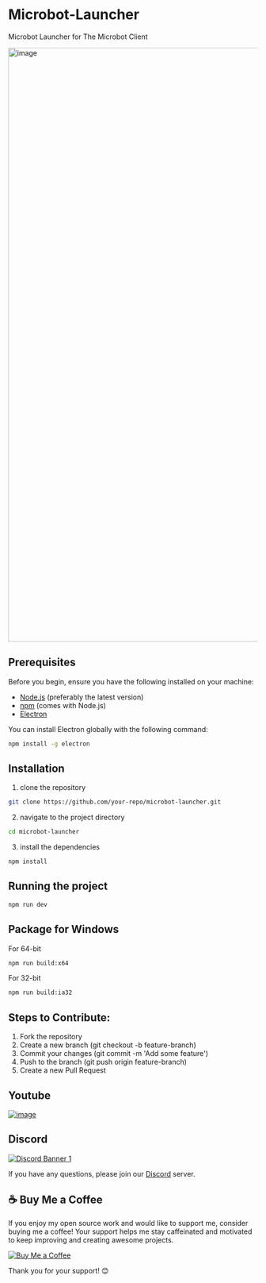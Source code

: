 # Microbot-Launcher
Microbot Launcher for The Microbot Client

<img width="1915" height="1197" alt="image" src="https://github.com/user-attachments/assets/dfa1f620-ed5a-409c-97f0-f2c6e86e9a8a" />


## Prerequisites
Before you begin, ensure you have the following installed on your machine:
- [Node.js](https://nodejs.org/) (preferably the latest version)
- [npm](https://www.npmjs.com/) (comes with Node.js)
- [Electron](https://www.electronjs.org/)

You can install Electron globally with the following command:

```bash
npm install -g electron
```

## Installation

1) clone the repository

```bash
git clone https://github.com/your-repo/microbot-launcher.git
```

2) navigate to the project directory

```bash
cd microbot-launcher
```

3) install the dependencies

```bash
npm install
```

## Running the project

```bash
npm run dev
```

## Package for Windows
For 64-bit
```bash
npm run build:x64
```
For 32-bit
```bash
npm run build:ia32
```

## Steps to Contribute:
1. Fork the repository
2.  Create a new branch (git checkout -b feature-branch)
3. Commit your changes (git commit -m 'Add some feature')
4. Push to the branch (git push origin feature-branch)
5. Create a new Pull Request

## Youtube

[![image](https://github.com/user-attachments/assets/f15ec853-9b92-474e-a269-9a984e8bb792)](https://www.youtube.com/channel/UCEj_7N5OPJkdDi0VTMOJOpw)

## Discord

[![Discord Banner 1](https://discord.com/api/guilds/1087718903985221642/widget.png?style=banner1)](https://discord.gg/zaGrfqFEWE)

 
If you have any questions, please join our [Discord](https://discord.gg/zaGrfqFEWE) server.


## ☕ Buy Me a Coffee

If you enjoy my open source work and would like to support me, consider buying me a coffee! Your support helps me stay caffeinated and motivated to keep improving and creating awesome projects.

[![Buy Me a Coffee](https://img.shields.io/badge/Buy%20Me%20a%20Coffee-donate-yellow)](https://www.paypal.com/paypalme/MicrobotBE?country.x=BE)

Thank you for your support! 😊


